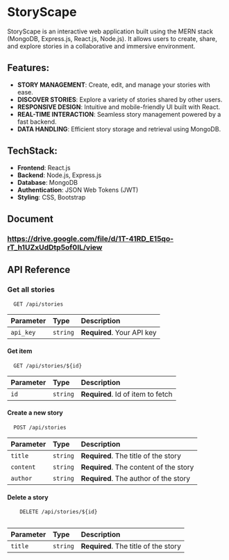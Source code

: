 
# StoryScape
StoryScape is an interactive web application built using the MERN stack (MongoDB, Express.js, React.js, Node.js). It allows users to create, share, and explore stories in a collaborative and immersive environment.

<!--![StoryScape Logo](https://mir-s3-cdn-cf.behance.net/projects/404/79c131148566535.Y3JvcCwxMDUyLDgyMywxNzQsMjA.png)-->


## Features:

- **STORY MANAGEMENT**: Create, edit, and manage your stories with ease.
- **DISCOVER STORIES**: Explore a variety of stories shared by other users.
- **RESPONSIVE DESIGN**: Intuitive and mobile-friendly UI built with React.
- **REAL-TIME INTERACTION**: Seamless story management powered by a fast backend.
- **DATA HANDLING**: Efficient story storage and retrieval using MongoDB.



## TechStack:

- **Frontend**: React.js
- **Backend**: Node.js, Express.js
- **Database**: MongoDB
- **Authentication**: JSON Web Tokens (JWT)
- **Styling**: CSS, Bootstrap

## Document
### https://drive.google.com/file/d/1T-41RD_E15qo-rT_h1UZxUdDtp5of0IL/view
## API Reference

### Get all stories

```http
  GET /api/stories
```

| Parameter | Type     | Description                |
| :-------- | :------- | :------------------------- |
| `api_key` | `string` | **Required**. Your API key |

#### Get item

```http
  GET /api/stories/${id}
```

| Parameter | Type     | Description                       |
| :-------- | :------- | :-------------------------------- |
| `id`      | `string` | **Required**. Id of item to fetch |


#### Create a new story
  ```http
    POST /api/stories

```

| Parameter | Type     | Description                       |
| :-------- | :------- | :-------------------------------- |
| `title`      | `string` | **Required**. The title of the story | 
| `content`    | `string` | **Required**. The content of the story | 
| `author`     | `string` | **Required**. The author of the story | 



#### Delete a story
  ```http
      DELETE /api/stories/${id}


```

| Parameter | Type     | Description                       |
| :-------- | :------- | :-------------------------------- |
| `title`      | `string` | **Required**. The title of the story |




